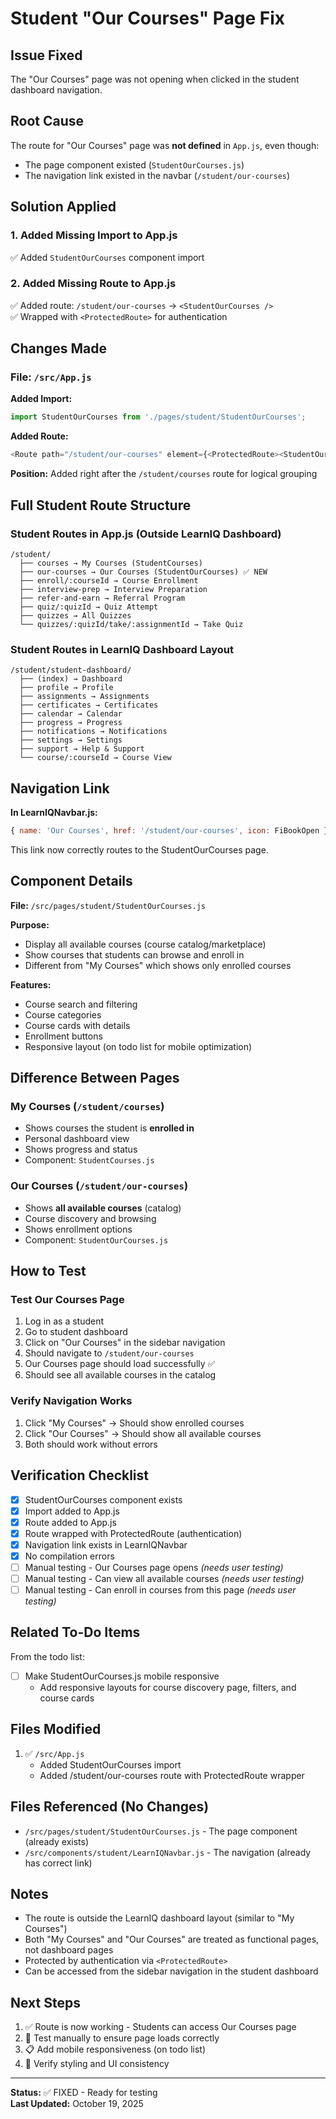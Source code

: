 # Student "Our Courses" Page Fix

## Issue Fixed
The "Our Courses" page was not opening when clicked in the student dashboard navigation.

## Root Cause
The route for "Our Courses" page was **not defined** in `App.js`, even though:
- The page component existed (`StudentOurCourses.js`)
- The navigation link existed in the navbar (`/student/our-courses`)

## Solution Applied

### 1. Added Missing Import to App.js
✅ Added `StudentOurCourses` component import

### 2. Added Missing Route to App.js
✅ Added route: `/student/our-courses` → `<StudentOurCourses />`  
✅ Wrapped with `<ProtectedRoute>` for authentication

## Changes Made

### File: `/src/App.js`

**Added Import:**
```javascript
import StudentOurCourses from './pages/student/StudentOurCourses';
```

**Added Route:**
```javascript
<Route path="/student/our-courses" element={<ProtectedRoute><StudentOurCourses /></ProtectedRoute>} />
```

**Position:** Added right after the `/student/courses` route for logical grouping

## Full Student Route Structure

### Student Routes in App.js (Outside LearnIQ Dashboard)
```
/student/
  ├── courses → My Courses (StudentCourses)
  ├── our-courses → Our Courses (StudentOurCourses) ✅ NEW
  ├── enroll/:courseId → Course Enrollment
  ├── interview-prep → Interview Preparation
  ├── refer-and-earn → Referral Program
  ├── quiz/:quizId → Quiz Attempt
  ├── quizzes → All Quizzes
  └── quizzes/:quizId/take/:assignmentId → Take Quiz
```

### Student Routes in LearnIQ Dashboard Layout
```
/student/student-dashboard/
  ├── (index) → Dashboard
  ├── profile → Profile
  ├── assignments → Assignments
  ├── certificates → Certificates
  ├── calendar → Calendar
  ├── progress → Progress
  ├── notifications → Notifications
  ├── settings → Settings
  ├── support → Help & Support
  └── course/:courseId → Course View
```

## Navigation Link

**In LearnIQNavbar.js:**
```javascript
{ name: 'Our Courses', href: '/student/our-courses', icon: FiBookOpen }
```

This link now correctly routes to the StudentOurCourses page.

## Component Details

**File:** `/src/pages/student/StudentOurCourses.js`

**Purpose:**
- Display all available courses (course catalog/marketplace)
- Show courses that students can browse and enroll in
- Different from "My Courses" which shows only enrolled courses

**Features:**
- Course search and filtering
- Course categories
- Course cards with details
- Enrollment buttons
- Responsive layout (on todo list for mobile optimization)

## Difference Between Pages

### My Courses (`/student/courses`)
- Shows courses the student is **enrolled in**
- Personal dashboard view
- Shows progress and status
- Component: `StudentCourses.js`

### Our Courses (`/student/our-courses`)
- Shows **all available courses** (catalog)
- Course discovery and browsing
- Shows enrollment options
- Component: `StudentOurCourses.js`

## How to Test

### Test Our Courses Page
1. Log in as a student
2. Go to student dashboard
3. Click on "Our Courses" in the sidebar navigation
4. Should navigate to `/student/our-courses`
5. Our Courses page should load successfully ✅
6. Should see all available courses in the catalog

### Verify Navigation Works
1. Click "My Courses" → Should show enrolled courses
2. Click "Our Courses" → Should show all available courses
3. Both should work without errors

## Verification Checklist

- [x] StudentOurCourses component exists
- [x] Import added to App.js
- [x] Route added to App.js
- [x] Route wrapped with ProtectedRoute (authentication)
- [x] Navigation link exists in LearnIQNavbar
- [x] No compilation errors
- [ ] Manual testing - Our Courses page opens *(needs user testing)*
- [ ] Manual testing - Can view all available courses *(needs user testing)*
- [ ] Manual testing - Can enroll in courses from this page *(needs user testing)*

## Related To-Do Items

From the todo list:
- [ ] Make StudentOurCourses.js mobile responsive
  - Add responsive layouts for course discovery page, filters, and course cards

## Files Modified

1. ✅ `/src/App.js`
   - Added StudentOurCourses import
   - Added /student/our-courses route with ProtectedRoute wrapper

## Files Referenced (No Changes)

- `/src/pages/student/StudentOurCourses.js` - The page component (already exists)
- `/src/components/student/LearnIQNavbar.js` - The navigation (already has correct link)

## Notes

- The route is outside the LearnIQ dashboard layout (similar to "My Courses")
- Both "My Courses" and "Our Courses" are treated as functional pages, not dashboard pages
- Protected by authentication via `<ProtectedRoute>`
- Can be accessed from the sidebar navigation in the student dashboard

## Next Steps

1. ✅ Route is now working - Students can access Our Courses page
2. 🔄 Test manually to ensure page loads correctly
3. 📋 Add mobile responsiveness (on todo list)
4. 🎨 Verify styling and UI consistency

---

**Status:** ✅ FIXED - Ready for testing  
**Last Updated:** October 19, 2025
